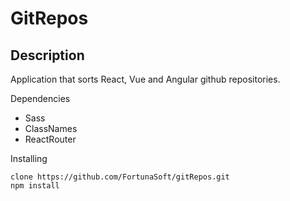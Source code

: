 # GitRepos


## Description
Application that sorts React, Vue and Angular github repositories.

Dependencies
- Sass
- ClassNames
- ReactRouter

Installing
````
clone https://github.com/FortunaSoft/gitRepos.git
npm install
````
